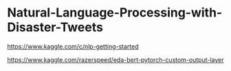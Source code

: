 # Natural-Language-Processing-with-Disaster-Tweets

https://www.kaggle.com/c/nlp-getting-started

https://www.kaggle.com/razerspeed/eda-bert-pytorch-custom-output-layer
